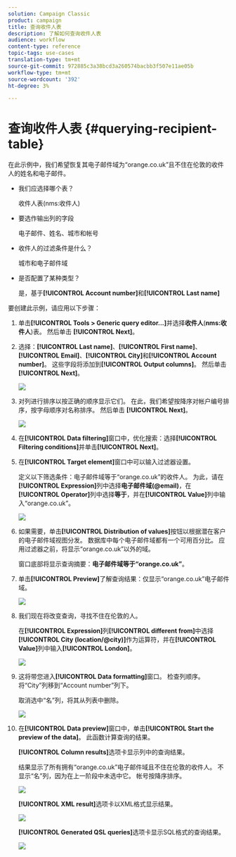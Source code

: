 ```yaml
---
solution: Campaign Classic
product: campaign
title: 查询收件人表
description: 了解如何查询收件人表
audience: workflow
content-type: reference
topic-tags: use-cases
translation-type: tm+mt
source-git-commit: 972885c3a38bcd3a260574bacbb3f507e11ae05b
workflow-type: tm+mt
source-wordcount: '392'
ht-degree: 3%

---
```



# 查询收件人表 {#querying-recipient-table}

在此示例中，我们希望恢复其电子邮件域为“orange.co.uk”且不住在伦敦的收件人的姓名和电子邮件。

* 我们应选择哪个表？

   收件人表(nms:收件人)

* 要选作输出列的字段

   电子邮件、姓名、城市和帐号

* 收件人的过滤条件是什么？

   城市和电子邮件域

* 是否配置了某种类型？

   是，基于&#x200B;**[!UICONTROL Account number]**&#x200B;和&#x200B;**[!UICONTROL Last name]**

要创建此示例，请应用以下步骤：

1. 单击&#x200B;**[!UICONTROL Tools > Generic query editor...]**&#x200B;并选择&#x200B;**收件人**(**nms:收件人**)表。 然后单击 **[!UICONTROL Next]**。
1. 选择：**[!UICONTROL Last name]**、**[!UICONTROL First name]**、**[!UICONTROL Email]**、**[!UICONTROL City]**&#x200B;和&#x200B;**[!UICONTROL Account number]**。 这些字段将添加到&#x200B;**[!UICONTROL Output columns]**。 然后单击 **[!UICONTROL Next]**。

   ![](assets/query_editor_03.png)

1. 对列进行排序以按正确的顺序显示它们。 在此，我们希望按降序对帐户编号排序，按字母顺序对名称排序。 然后单击 **[!UICONTROL Next]**。

   ![](assets/query_editor_04.png)

1. 在&#x200B;**[!UICONTROL Data filtering]**&#x200B;窗口中，优化搜索：选择&#x200B;**[!UICONTROL Filtering conditions]**&#x200B;并单击&#x200B;**[!UICONTROL Next]**。
1. 在&#x200B;**[!UICONTROL Target element]**&#x200B;窗口中可以输入过滤器设置。

   定义以下筛选条件：电子邮件域等于“orange.co.uk”的收件人。 为此，请在&#x200B;**[!UICONTROL Expression]**&#x200B;列中选择&#x200B;**电子邮件域(@email)**，在&#x200B;**[!UICONTROL Operator]**&#x200B;列中选择&#x200B;**等于**，并在&#x200B;**[!UICONTROL Value]**&#x200B;列中输入“orange.co.uk”。

   ![](assets/query_editor_05.png)

1. 如果需要，单击&#x200B;**[!UICONTROL Distribution of values]**&#x200B;按钮以根据潜在客户的电子邮件域视图分发。 数据库中每个电子邮件域都有一个可用百分比。 应用过滤器之前，将显示“orange.co.uk”以外的域。

   窗口底部将显示查询摘要：**电子邮件域等于“orange.co.uk”**。

1. 单击&#x200B;**[!UICONTROL Preview]**&#x200B;了解查询结果：仅显示“orange.co.uk”电子邮件域。

   ![](assets/query_editor_nveau_17.png)

1. 我们现在将改变查询，寻找不住在伦敦的人。

   在&#x200B;**[!UICONTROL Expression]**&#x200B;列&#x200B;**[!UICONTROL different from]**&#x200B;中选择&#x200B;**[!UICONTROL City (location/@city)]**&#x200B;作为运算符，并在&#x200B;**[!UICONTROL Value]**&#x200B;列中输入&#x200B;**[!UICONTROL London]**。

   ![](assets/query_editor_08.png)

1. 这将带您进入&#x200B;**[!UICONTROL Data formatting]**&#x200B;窗口。 检查列顺序。 将“City”列移到“Account number”列下。

   取消选中“名”列，将其从列表中删除。

   ![](assets/query_editor_nveau_15.png)

1. 在&#x200B;**[!UICONTROL Data preview]**&#x200B;窗口中，单击&#x200B;**[!UICONTROL Start the preview of the data]**。 此函数计算查询的结果。

   **[!UICONTROL Column results]**&#x200B;选项卡显示列中的查询结果。

   结果显示了所有拥有“orange.co.uk”电子邮件域且不住在伦敦的收件人。 不显示“名”列，因为在上一阶段中未选中它。 帐号按降序排序。

   ![](assets/query_editor_nveau_12.png)

   **[!UICONTROL XML result]**&#x200B;选项卡以XML格式显示结果。

   ![](assets/query_editor_nveau_13.png)

   **[!UICONTROL Generated QSL queries]**&#x200B;选项卡显示SQL格式的查询结果。

   ![](assets/query_editor_nveau_14.png)
